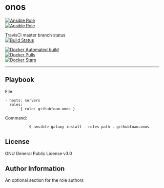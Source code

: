 onos
=========

[![Ansible Role](https://img.shields.io/ansible/role/d/32881.svg?style=plastic)](https://galaxy.ansible.com/githubfoam/onos)  
[![Ansible Role](https://img.shields.io/ansible/role/32881.svg)](https://galaxy.ansible.com/githubfoam/onos)   

TravisCI master branch status  
[![Build Status](https://travis-ci.com/githubfoam/ansible-role-onos.svg?branch=master)](https://travis-ci.com/githubfoam/ansible-role-onos)  

[![Docker Automated build](https://img.shields.io/docker/automated/dockerfoam/onos.svg?style=plastic)](https://hub.docker.com/r/dockerfoam/onos/)  
[![Docker Pulls](https://img.shields.io/docker/pulls/dockerfoam/onos.svg?style=plastic)](https://hub.docker.com/r/dockerfoam/onos/)  
[![Docker Stars](https://img.shields.io/docker/stars/dockerfoam/onos.svg?style=plastic)](https://hub.docker.com/r/dockerfoam/onos/)

----------------

Playbook
----------------


File:

    - hosts: servers
      roles:
         - { role: githubfoam.onos }

Command:

             - $ ansible-galaxy install --roles-path . githubfoam.onos


License
-------

GNU General Public License v3.0

Author Information
------------------

An optional section for the role authors
